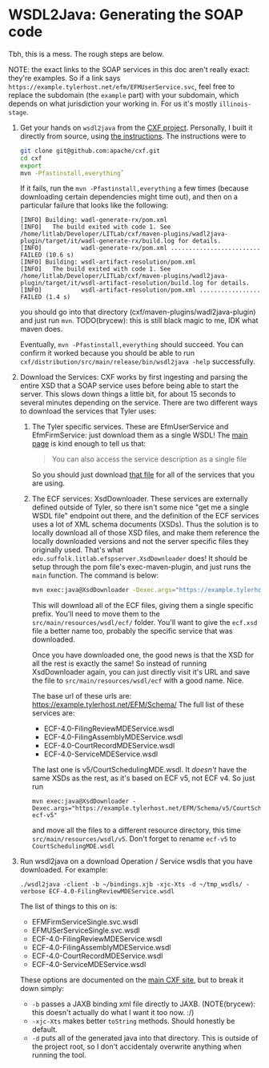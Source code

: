 # WSDL2Java: Generating the SOAP code

Tbh, this is a mess. The rough steps are below.

NOTE: the exact links to the SOAP services in this doc aren't really exact: they're examples.
So if a link says `https://example.tylerhost.net/efm/EFMUserService.svc`, feel free to replace
the subdomain (the `example` part) with your subdomain, which depends on what jurisdiction your
working in. For us it's mostly `illinois-stage`.

1. Get your hands on `wsdl2java` from the [CXF project](https://cxf.apache.org/). 
   Personally, I built it directly from source, using [the instructions](https://github.com/apache/cxf/blob/master/BUILDING.txt).
   The instructions were to 
   ```bash
   git clone git@github.com:apache/cxf.git
   cd cxf
   export 
   mvn -Pfastinstall,everything`
   ```
   If it fails, run the `mvn -Pfastinstall,everything` a few times (because downloading certain dependencies might time out),
   and then on a particular failure that looks like the following:
   ```
   [INFO] Building: wadl-generate-rx/pom.xml
   [INFO]   The build exited with code 1. See /home/litlab/Developer/LITLab/cxf/maven-plugins/wadl2java-plugin/target/it/wadl-generate-rx/build.log for details.
   [INFO]           wadl-generate-rx/pom.xml ......................... FAILED (10.6 s)
   [INFO] Building: wsdl-artifact-resolution/pom.xml
   [INFO]   The build exited with code 1. See /home/litlab/Developer/LITLab/cxf/maven-plugins/wadl2java-plugin/target/it/wsdl-artifact-resolution/build.log for details.
   [INFO]           wsdl-artifact-resolution/pom.xml ................. FAILED (1.4 s)
   ```
   you should go into that directory (cxf/maven-plugins/wadl2java-plugin) and just run `mvn`.
   TODO(brycew): this is still black magic to me, IDK what maven does.
 
   Eventually, `mvn -Pfastinstall,everything` should succeed. You can confirm it worked
   because you should be able to run `cxf/distribution/src/main/release/bin/wsdl2java -help`
   successfully.

1. Download the Services:
   CXF works by first ingesting and parsing the entire XSD that a SOAP service uses before
   being able to start the server. This slows down things a little bit, for about 15 seconds to several
   minutes depending on the service. There are two different ways to download the services that Tyler uses:
   1. The Tyler specific services. These are EfmUserService and EfmFirmService: just download them as a single WSDL!
      The [main page](https://example.tylerhost.net/efm/EFMUserService.svc) is kind enough to tell us that:
      
      > You can also access the service description as a single file
      
      So you should just download [that file](https://example.tylerhost.net/EFM/EFMUserService.svc?singleWsdl)
      for all of the services that you are using.
   
   1. The ECF services: XsdDownloader. These services are externally defined outside of Tyler, so there isn't
      some nice "get me a single WSDL file" endpoint out there, and the definition of the ECF services uses a
      lot of XML schema documents (XSDs). Thus the solution is to locally download all of those XSD files, and
      make them reference the locally downloaded versions and not the server specific files they originally used.
      That's what `edu.suffolk.litlab.efspserver.XsdDownloader` does! It should be setup through 
      the pom file's exec-maven-plugin, and just runs the `main` function. The command is below:
      ```bash
      mvn exec:java@XsdDownloader -Dexec.args="https://example.tylerhost.net/EFM/Schema/ECF-4.0-FilingReviewMDEService.wsdl ecf"
      ```
      
      This will download all of the ECF files, giving them a single specific prefix. You'll need to move them
      to the `src/main/resources/wsdl/ecf/` folder. You'll want to give the `ecf.xsd` file a better name too, 
      probably the specific service that was downloaded.
      
      Once you have downloaded one, the good news is that the XSD for all the rest is exactly the same!
      So instead of running XsdDownloader again, you can just directly visit it's URL and save the file
      to `src/main/resources/wsdl/ecf` with a good name. Nice.
      
      The base url of these urls are: https://example.tylerhost.net/EFM/Schema/
      The full list of these services are:
      * ECF-4.0-FilingReviewMDEService.wsdl
      * ECF-4.0-FilingAssemblyMDEService.wsdl
      * ECF-4.0-CourtRecordMDEService.wsdl
      * ECF-4.0-ServiceMDEService.wsdl
      
      The last one is v5/CourtSchedulingMDE.wsdl. It _doesn't_ have the same XSDs as the rest, as it's based on 
      ECF v5, not ECF v4. So just run 
      ```
      mvn exec:java@XsdDownloader -Dexec.args="https://example.tylerhost.net/EFM/Schema/v5/CourtScheduling.wsdl ecf-v5"
      ```
      and move all the files to a different resource directory, this time `src/main/resources/wsdl/v5`.
      Don't forget to rename `ecf-v5` to `CourtSchedulingMDE.wsdl`
   

1. Run wsdl2java on a download Operation / Service wsdls that you have downloaded. For example:

   ```
   ./wsdl2java -client -b ~/bindings.xjb -xjc-Xts -d ~/tmp_wsdls/ -verbose ECF-4.0-FilingReviewMDEService.wsdl
   ```
   
   The list of things to this on is:
   * EFMFirmServiceSingle.svc.wsdl
   * EFMUSerServiceSingle.svc.wsdl
   * ECF-4.0-FilingReviewMDEService.wsdl
   * ECF-4.0-FilingAssemblyMDEService.wsdl
   * ECF-4.0-CourtRecordMDEService.wsdl
   * ECF-4.0-ServiceMDEService.wsdl
   

   These options are documented on the [main CXF site](http://cxf.apache.org/docs/wsdl-to-java.html),
   but to break it down simply:

   * `-b` passes a JAXB binding xml file directly to JAXB. (NOTE(brycew): this doesn't actually do what I want it too now. :/)
   * `-xjc-Xts` makes better `toString` methods. Should honestly be default.
   * `-d` puts all of the generated java into that directory. This is outside of the project root, so I don't accidentaly
     overwrite anything when running the tool.

